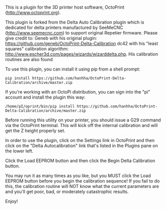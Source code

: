This is a plugin for the 3D printer host software, OctoPrint (http://www.octoprint.org).

This plugin is forked from the Delta Auto Calibration plugin which is dedicated for delta printers manufactured by SeeMeCNC (http://www.seemecnc.com) to support original Repetier firmware. Please give credit to:
Geneb with his original plugin:
https://github.com/geneb/OctoPrint-Delta-Calibration
dc42 with his "least squares" calibration algorithm:
http://www.escher3d.com/pages/wizards/wizarddelta.php.  His calibration routines are also found

To use this plugin, you can install it using pip from a shell prompt:

    pip install https://github.com/hanhha/OctoPrint-Delta-Calibration/archive/master.zip

If you're working with an OctoPi distribution, you can sign into the "pi" account and
install the plugin this way:

    /home/pI/oprint/bin/pip install https://github.com/hanhha/OctoPrint-Delta-Calibration/archive/master.zip

Before running this utility on your printer, you should issue a G29 command via the OctoPrint
terminal.  This will kick off the internal calibration and will get the Z height properly set.

In order to use the plugin, click on the Settings link in OctoPrint and then click on the
"Delta Autocalibration" link that's listed in the Plugins pane on the lower left.

Click the Load EEPROM button and then click the Begin Delta Calibration button.

You may run it as many times as you like, but you MUST click the Load EEPROM button before you begin
the calibration sequence!  If you fail to do this, the calibration routine will NOT know what the current
parameters are and you'll get poor, bad, or moderately catastrophic results.

Enjoy!

